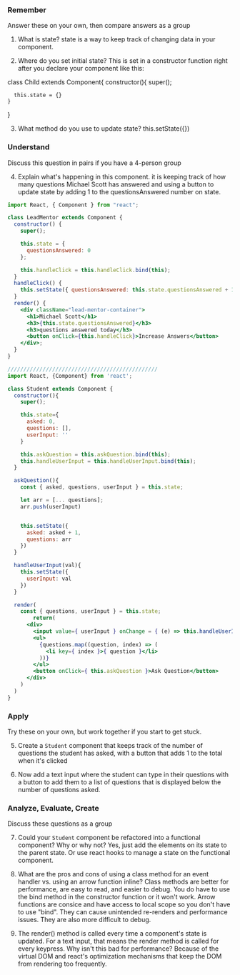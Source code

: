 ### Remember

Answer these on your own, then compare answers as a group

1.  What is state?
  state is a way to keep track of changing data in your component.

2.  Where do you set initial state?
  This is set in a constructor function right after you declare your component like this:

  class Child extends Component{
    constructor(){
      super();

      this.state = {}
    }
  }

3.  What method do you use to update state?
    this.setState({})

### Understand

Discuss this question in pairs if you have a 4-person group

4.  Explain what's happening in this component.
it is keeping track of how many questions Michael Scott has answered and using a button to update state by adding 1 to the questionsAnswered number on state.

```jsx
import React, { Component } from "react";

class LeadMentor extends Component {
  constructor() {
    super();

    this.state = {
      questionsAnswered: 0
    };

    this.handleClick = this.handleClick.bind(this);
  }
  handleClick() {
    this.setState({ questionsAnswered: this.state.questionsAnswered + 1 });
  }
  render() {
    <div className="lead-mentor-container">
      <h1>Michael Scott</h1>
      <h3>{this.state.questionsAnswered}</h3>
      <h3>questions answered today</h3>
      <button onClick={this.handleClick}>Increase Answers</button>
    </div>;
  }
}

///////////////////////////////////////////////
import React, {Component} from 'react';

class Student extends Component {
  constructor(){
    super();

    this.state={
      asked: 0,
      questions: [],
      userInput: ''
    }

    this.askQuestion = this.askQuestion.bind(this);
    this.handleUserInput = this.handleUserInput.bind(this);
  }

  askQuestion(){
    const { asked, questions, userInput } = this.state;

    let arr = [... questions];
    arr.push(userInput)


    this.setState({
      asked: asked + 1,
      questions: arr
    })
  }

  handleUserInput(val){
    this.setState({
      userInput: val
    })
  }

  render(
    const { questions, userInput } = this.state;
        return(
      <div>
        <input value={ userInput } onChange = { (e) => this.handleUserInput(e.target.value) } />
        <ul>
          {questions.map((question, index) => (
            <li key={ index }>{ question }</li>
          ))}
        </ul>
        <button onClick={ this.askQuestion }>Ask Question</button>
      </div>
    )
  )
}
```

### Apply

Try these on your own, but work together if you start to get stuck.

5.  Create a `Student` component that keeps track of the number of questions the student has asked, with a button that adds 1 to the total when it's clicked

6.  Now add a text input where the student can type in their questions with a button to add them to a list of questions that is displayed below the number of questions asked.

### Analyze, Evaluate, Create

Discuss these questions as a group

7.  Could your `Student` component be refactored into a functional component? Why or why not?
Yes, just add the elements on its state to the parent state. Or use react hooks to manage a state on the functional component.

8.  What are the pros and cons of using a class method for an event handler vs. using an arrow function inline?
Class methods are better for performance, are easy to read, and easier to debug. You do have to use the bind method in the constructor function or it won't work.
Arrow functions are consice and have access to local scope so you don't have to use "bind". They can cause unintended re-renders and performance issues. They are also more difficult to debug.

9.  The render() method is called every time a component's state is updated. For a text input, that means the render method is called for every keypress. Why isn't this bad for performance?
Because of the virtual DOM and react's optimization mechanisms that keep the DOM from rendering too frequently.